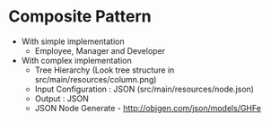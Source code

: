 # Composite Pattern

- With simple implementation
	- Employee, Manager and Developer
- With complex implementation
	- Tree Hierarchy (Look tree structure in src/main/resources/column.png)
	- Input Configuration : JSON (src/main/resources/node.json)
	- Output : JSON
	- JSON Node Generate - http://objgen.com/json/models/GHFe
